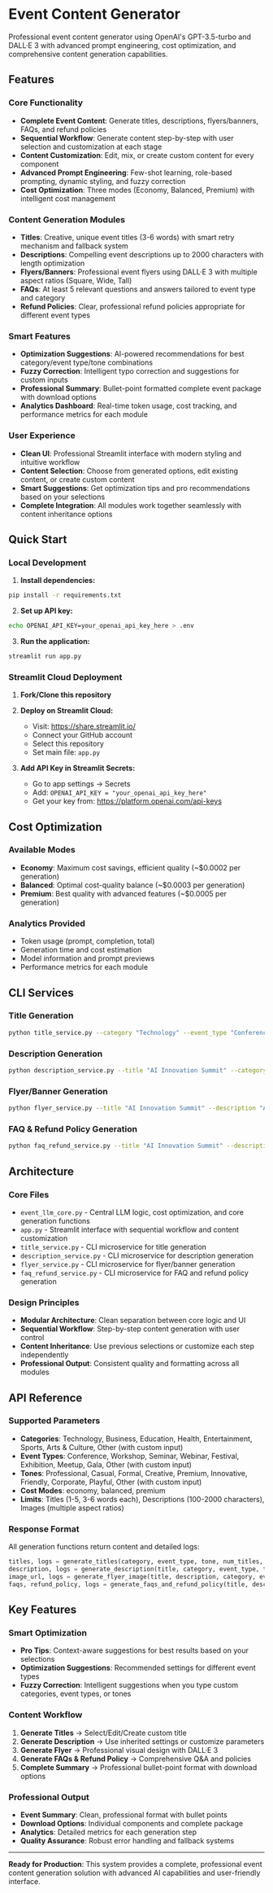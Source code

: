 # Event Content Generator 

Professional event content generator using OpenAI's GPT-3.5-turbo and DALL·E 3 with advanced prompt engineering, cost optimization, and comprehensive content generation capabilities.

## Features

### Core Functionality
- **Complete Event Content**: Generate titles, descriptions, flyers/banners, FAQs, and refund policies
- **Sequential Workflow**: Generate content step-by-step with user selection and customization at each stage
- **Content Customization**: Edit, mix, or create custom content for every component
- **Advanced Prompt Engineering**: Few-shot learning, role-based prompting, dynamic styling, and fuzzy correction
- **Cost Optimization**: Three modes (Economy, Balanced, Premium) with intelligent cost management

### Content Generation Modules
- **Titles**: Creative, unique event titles (3-6 words) with smart retry mechanism and fallback system
- **Descriptions**: Compelling event descriptions up to 2000 characters with length optimization
- **Flyers/Banners**: Professional event flyers using DALL·E 3 with multiple aspect ratios (Square, Wide, Tall)
- **FAQs**: At least 5 relevant questions and answers tailored to event type and category
- **Refund Policies**: Clear, professional refund policies appropriate for different event types

### Smart Features
- **Optimization Suggestions**: AI-powered recommendations for best category/event type/tone combinations
- **Fuzzy Correction**: Intelligent typo correction and suggestions for custom inputs
- **Professional Summary**: Bullet-point formatted complete event package with download options
- **Analytics Dashboard**: Real-time token usage, cost tracking, and performance metrics for each module

### User Experience
- **Clean UI**: Professional Streamlit interface with modern styling and intuitive workflow
- **Content Selection**: Choose from generated options, edit existing content, or create custom content
- **Smart Suggestions**: Get optimization tips and pro recommendations based on your selections
- **Complete Integration**: All modules work together seamlessly with content inheritance options

## Quick Start

### Local Development

1. **Install dependencies:**
```bash
pip install -r requirements.txt
```

2. **Set up API key:**
```bash
echo OPENAI_API_KEY=your_openai_api_key_here > .env
```

3. **Run the application:**
```bash
streamlit run app.py
```

### Streamlit Cloud Deployment

1. **Fork/Clone this repository**
2. **Deploy on Streamlit Cloud:**
   - Visit: https://share.streamlit.io/
   - Connect your GitHub account
   - Select this repository
   - Set main file: `app.py`
   
3. **Add API Key in Streamlit Secrets:**
   - Go to app settings → Secrets
   - Add: `OPENAI_API_KEY = "your_openai_api_key_here"`
   - Get your key from: https://platform.openai.com/api-keys

## Cost Optimization

### Available Modes
- **Economy**: Maximum cost savings, efficient quality (~$0.0002 per generation)
- **Balanced**: Optimal cost-quality balance (~$0.0003 per generation)
- **Premium**: Best quality with advanced features (~$0.0005 per generation)

### Analytics Provided
- Token usage (prompt, completion, total)
- Generation time and cost estimation
- Model information and prompt previews
- Performance metrics for each module

## CLI Services

### Title Generation
```bash
python title_service.py --category "Technology" --event_type "Conference" --tone "Professional" --num_titles 3 --context "AI focus"
```

### Description Generation
```bash
python description_service.py --title "AI Innovation Summit" --category "Technology" --event_type "Conference" --tone "Professional" --max_chars 1500 --context "networking emphasis"
```

### Flyer/Banner Generation
```bash
python flyer_service.py --title "AI Innovation Summit" --description "A premier event for AI leaders and innovators." --category "Technology" --event_type "Conference" --tone "Professional" --cost_mode premium --context "Focus on networking and future trends"
```

### FAQ & Refund Policy Generation
```bash
python faq_refund_service.py --title "AI Innovation Summit" --description "A premier event for AI leaders and innovators." --category "Technology" --event_type "Conference" --tone "Professional" --context "Focus on networking and future trends" --cost_mode balanced
```

## Architecture

### Core Files
- `event_llm_core.py` - Central LLM logic, cost optimization, and core generation functions
- `app.py` - Streamlit interface with sequential workflow and content customization
- `title_service.py` - CLI microservice for title generation
- `description_service.py` - CLI microservice for description generation
- `flyer_service.py` - CLI microservice for flyer/banner generation
- `faq_refund_service.py` - CLI microservice for FAQ and refund policy generation

### Design Principles
- **Modular Architecture**: Clean separation between core logic and UI
- **Sequential Workflow**: Step-by-step content generation with user control
- **Content Inheritance**: Use previous selections or customize each step independently
- **Professional Output**: Consistent quality and formatting across all modules

## API Reference

### Supported Parameters
- **Categories**: Technology, Business, Education, Health, Entertainment, Sports, Arts & Culture, Other (with custom input)
- **Event Types**: Conference, Workshop, Seminar, Webinar, Festival, Exhibition, Meetup, Gala, Other (with custom input)
- **Tones**: Professional, Casual, Formal, Creative, Premium, Innovative, Friendly, Corporate, Playful, Other (with custom input)
- **Cost Modes**: economy, balanced, premium
- **Limits**: Titles (1-5, 3-6 words each), Descriptions (100-2000 characters), Images (multiple aspect ratios)

### Response Format
All generation functions return content and detailed logs:
```python
titles, logs = generate_titles(category, event_type, tone, num_titles, context, cost_mode)
description, logs = generate_description(title, category, event_type, tone, context, max_chars, cost_mode)
image_url, logs = generate_flyer_image(title, description, category, event_type, tone, context, cost_mode, size)
faqs, refund_policy, logs = generate_faqs_and_refund_policy(title, description, category, event_type, tone, context, cost_mode)
```

## Key Features

### Smart Optimization
- **Pro Tips**: Context-aware suggestions for best results based on your selections
- **Optimization Suggestions**: Recommended settings for different event types
- **Fuzzy Correction**: Intelligent suggestions when you type custom categories, event types, or tones

### Content Workflow
1. **Generate Titles** → Select/Edit/Create custom title
2. **Generate Description** → Use inherited settings or customize parameters
3. **Generate Flyer** → Professional visual design with DALL·E 3
4. **Generate FAQs & Refund Policy** → Comprehensive Q&A and policies
5. **Complete Summary** → Professional bullet-point format with download options

### Professional Output
- **Event Summary**: Clean, professional format with bullet points
- **Download Options**: Individual components and complete package
- **Analytics**: Detailed metrics for each generation step
- **Quality Assurance**: Robust error handling and fallback systems

---

**Ready for Production**: This system provides a complete, professional event content generation solution with advanced AI capabilities and user-friendly interface.